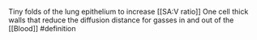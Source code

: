 Tiny folds of the lung epithelium to increase [[SA:V ratio]]
One cell thick walls that reduce the diffusion distance for gasses in and out of the [[Blood]]
#definition